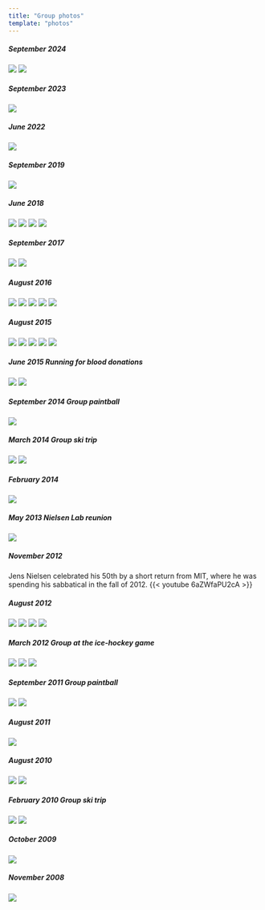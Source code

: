 ```yaml
---
title: "Group photos"
template: "photos"
---
```


##### September 2024
<img src="/img/group_24a.jpg">
<img src="/img/group_24b.jpg">

##### September 2023
<img src="/img/group_23.jpg">

##### June 2022
<img src="/img/group_22.jpg">

##### September 2019
<img src="/img/group_19.jpg">

##### June 2018
<img src="/img/group_18a.jpg">
<img src="/img/group_18b.jpg">
<img src="/img/group_18c.jpg">
<img src="/img/group_18d.jpg">

##### September 2017
<img src="/img/group_17a.jpg">
<img src="/img/group_17b.jpg">


##### August 2016
<img src="/img/group_16a.jpg">
<img src="/img/group_16b.jpg">
<img src="/img/group_16c.jpg">
<img src="/img/group_16d.jpg">
<img src="/img/group_16e.jpg">

##### August 2015
<img src="/img/group_15c.jpg">
<img src="/img/group_15d.jpg">
<img src="/img/group_15e.jpg">
<img src="/img/group_15f.jpg">
<img src="/img/group_15g.jpg">

##### June 2015 Running for blood donations
<img src="/img/group_15a.jpg">
<img src="/img/group_15b.jpg">

##### September 2014 Group paintball
<img src="/img/group_14d.jpg">

##### March 2014 Group ski trip
<img src="/img/group_14b.jpg">
<img src="/img/group_14c.jpg">

##### February 2014
<img src="/img/group_14a.jpg">

##### May 2013 Nielsen Lab reunion
<img src="/img/group_13.jpg">

##### November 2012
Jens Nielsen celebrated his 50th by a short return from MIT, where he was spending his sabbatical in the fall of 2012.
{{< youtube 6aZWfaPU2cA >}}

##### August 2012
<img src="/img/group_12d.jpg">
<img src="/img/group_12e.jpg">
<img src="/img/group_12f.jpg">
<img src="/img/group_12g.jpg">

##### March 2012 Group at the ice-hockey game
<img src="/img/group_12a.jpg">
<img src="/img/group_12b.jpg">
<img src="/img/group_12c.jpg">


##### September 2011 Group paintball
<img src="/img/group_11b.jpg">
<img src="/img/group_11c.jpg">

##### August 2011
<img src="/img/group_11a.jpg">

##### August 2010
<img src="/img/group_10c.jpg">
<img src="/img/group_10d.jpg">

##### February 2010 Group ski trip
<img src="/img/group_10a.jpg">
<img src="/img/group_10b.jpg">

##### October 2009
<img src="/img/group_09.jpg">

##### November 2008
<img src="/img/group_08.jpg">

<br/><br/>
